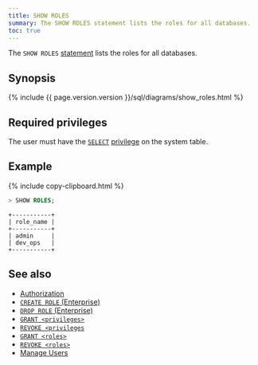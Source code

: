 ```yaml
---
title: SHOW ROLES
summary: The SHOW ROLES statement lists the roles for all databases.
toc: true
---
```


The `SHOW ROLES` [statement](sql-statements.html) lists the roles for all databases.

## Synopsis

<div>
  {%  include {{  page.version.version  }}/sql/diagrams/show_roles.html %}
</div>

## Required privileges

The user must have the [`SELECT`](select-clause.html) [privilege](authorization.html#assign-privileges) on the system table.

## Example

{%  include copy-clipboard.html %}
~~~ sql
> SHOW ROLES;
~~~

~~~
+-----------+
| role_name |
+-----------+
| admin     |
| dev_ops   |
+-----------+
~~~

## See also

- [Authorization](authorization.html)
- [`CREATE ROLE` (Enterprise)](create-role.html)
- [`DROP ROLE` (Enterprise)](drop-role.html)
- [`GRANT <privileges>`](grant.html)
- [`REVOKE <privileges`](revoke.html)
- [`GRANT <roles>`](grant-roles.html)
- [`REVOKE <roles>`](revoke-roles.html)
- [Manage Users](authorization.html#create-and-manage-users)
